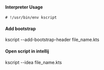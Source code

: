 #### Interpreter Usage
`# !/usr/bin/env kscript`

#### Add bootstrap
kscript --add-bootstrap-header file_name.kts

#### Open script in intellij
kscript --idea file_name.kts